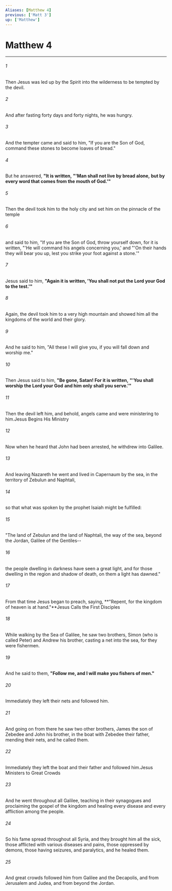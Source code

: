 ```yaml
---
Aliases: [Matthew 4]
previous: ['Matt 3']
up: ['Matthew']
---
```

# Matthew 4

***

 

###### 1 
Then Jesus was led up by the Spirit into the wilderness to be tempted by the devil. 
 

###### 2 
And after fasting forty days and forty nights, he was hungry. 
 

###### 3 
And the tempter came and said to him, "If you are the Son of God, command these stones to become loaves of bread." 
 

###### 4 
But he answered, **"It is written,**
 **"'Man shall not live by bread alone,** 
 **but by every word that comes from the mouth of God.'"**
 
 

###### 5 
Then the devil took him to the holy city and set him on the pinnacle of the temple 
 

###### 6 
and said to him, "If you are the Son of God, throw yourself down, for it is written,
 "'He will command his angels concerning you,'
 and
 "'On their hands they will bear you up, 
 lest you strike your foot against a stone.'"
 
 

###### 7 
Jesus said to him, **"Again it is written, 'You shall not put the Lord your God to the test.'"** 
 

###### 8 
Again, the devil took him to a very high mountain and showed him all the kingdoms of the world and their glory. 
 

###### 9 
And he said to him, "All these I will give you, if you will fall down and worship me." 
 

###### 10 
Then Jesus said to him, **"Be gone, Satan! For it is written,**
 **"'You shall worship the Lord your God** 
 **and him only shall you serve.'"**
 
 

###### 11 
Then the devil left him, and behold, angels came and were ministering to him.Jesus Begins His Ministry
 
 

###### 12 
Now when he heard that John had been arrested, he withdrew into Galilee. 
 

###### 13 
And leaving Nazareth he went and lived in Capernaum by the sea, in the territory of Zebulun and Naphtali, 
 

###### 14 
so that what was spoken by the prophet Isaiah might be fulfilled:
 
 

###### 15 
"The land of Zebulun and the land of Naphtali, 
 the way of the sea, beyond the Jordan, Galilee of the Gentiles-- 
 
 

###### 16 
the people dwelling in darkness 
 have seen a great light, 
 and for those dwelling in the region and shadow of death, 
 on them a light has dawned."
 
 

###### 17 
From that time Jesus began to preach, saying, **"Repent, for the kingdom of heaven is at hand."**Jesus Calls the First Disciples
 
 

###### 18 
While walking by the Sea of Galilee, he saw two brothers, Simon (who is called Peter) and Andrew his brother, casting a net into the sea, for they were fishermen. 
 

###### 19 
And he said to them, **"Follow me, and I will make you fishers of men."** 
 

###### 20 
Immediately they left their nets and followed him. 
 

###### 21 
And going on from there he saw two other brothers, James the son of Zebedee and John his brother, in the boat with Zebedee their father, mending their nets, and he called them. 
 

###### 22 
Immediately they left the boat and their father and followed him.Jesus Ministers to Great Crowds
 
 

###### 23 
And he went throughout all Galilee, teaching in their synagogues and proclaiming the gospel of the kingdom and healing every disease and every affliction among the people. 
 

###### 24 
So his fame spread throughout all Syria, and they brought him all the sick, those afflicted with various diseases and pains, those oppressed by demons, those having seizures, and paralytics, and he healed them. 
 

###### 25 
And great crowds followed him from Galilee and the Decapolis, and from Jerusalem and Judea, and from beyond the Jordan.
 
